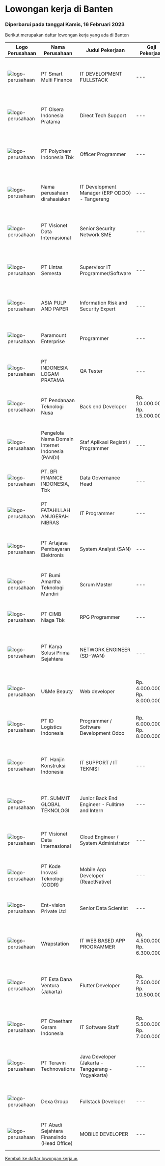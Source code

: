 
  # Lowongan kerja di Banten

  ### Diperbarui pada tanggal Kamis, 16 Februari 2023

  Berikut merupakan daftar lowongan kerja yang ada di Banten

  |Logo Perusahaan | Nama Perusahaan | Judul Pekerjaan | Gaji Pekerjaan | Lokasi | Deskripsi | Tanggal diunggah | Pranala |
  | -------------- | --------------- | --------------- | --------- | --------- | -------------- | ------- | ----------- |
  |![logo-perusahaan](https://image-service-cdn.seek.com.au/49bbf1c089d64cc381bd5c2e0e317936e7c13d03/ee4dce1061f3f616224767ad58cb2fc751b8d2dc)|PT Smart Multi Finance|IT DEVELOPMENT FULLSTACK|---|Tangerang|Kualifikasi : Memahami bahasa pemograman PHP/HTML/CSS/JAVASCRIPT Memahami atau menguasai salah satu framework ReactJS/ VueJS/Codelgniter/Laravel/Yii...|Rabu, 15 Februari 2023|https://www.jobstreet.co.id/id/job/it-development-fullstack-4211685?token=0~1cab40c2-0695-4902-b713-33af367fc9e4&sectionRank=1&jobId=jobstreet-id-job-4211685|
|![logo-perusahaan](https://image-service-cdn.seek.com.au/90e9bb2e5bcac40b68d491aafb34203d371349a1/ee4dce1061f3f616224767ad58cb2fc751b8d2dc)|PT Olsera Indonesia Pratama|Direct Tech Support|---|Jakarta Raya|Job Desc : Menjadi bagian dari tim After Sales Revenue untuk : Melakukan training / setup kepada pelanggan Menyelesaikan berbagai macam kendala teknis...|Rabu, 15 Februari 2023|https://www.jobstreet.co.id/id/job/direct-tech-support-4226611?token=0~1cab40c2-0695-4902-b713-33af367fc9e4&sectionRank=2&jobId=jobstreet-id-job-4226611|
|![logo-perusahaan](https://image-service-cdn.seek.com.au/706993a3523ec29aa88bea5b3f9898a4c7311f7a/ee4dce1061f3f616224767ad58cb2fc751b8d2dc)|PT Polychem Indonesia Tbk|Officer Programmer|---|Tangerang|Requirements :  Minimum Bachelor Degree in Computer Science/Informatics Management/ Informatics Engineering Strong Anlytical Thinking Confident and...|Rabu, 15 Februari 2023|https://www.jobstreet.co.id/id/job/officer-programmer-4226357?token=0~1cab40c2-0695-4902-b713-33af367fc9e4&sectionRank=3&jobId=jobstreet-id-job-4226357|
|![logo-perusahaan](https://i.ibb.co/sqvTCh9/112815900-stock-vector-no-image-available-icon-flat-vector.webp)|Nama perusahaan dirahasiakan|IT Development Manager (ERP ODOO) - Tangerang|---|Tangerang|Position Description :IT Manager will be responsible to lead, manage and control IT teams. Responsible to take care of IT System &amp; Infrastructure...|Rabu, 15 Februari 2023|https://www.jobstreet.co.id/id/job/it-development-manager-erp-odoo-tangerang-4225814?token=0~1cab40c2-0695-4902-b713-33af367fc9e4&sectionRank=4&jobId=jobstreet-id-job-4225814|
|![logo-perusahaan](https://image-service-cdn.seek.com.au/84d23b3586ee4efd70ea62878095fcc6b1639e33/ee4dce1061f3f616224767ad58cb2fc751b8d2dc)|PT Visionet Data Internasional|Senior Security Network SME|---|Tangerang|Mengembangkan teknologi yang digunakan terkait dengan sistem yang digunakan untuk mendapatkan reliability sistem yang tinggi dan handal bekerja sama...|Rabu, 15 Februari 2023|https://www.jobstreet.co.id/id/job/senior-security-network-sme-4225890?token=0~1cab40c2-0695-4902-b713-33af367fc9e4&sectionRank=5&jobId=jobstreet-id-job-4225890|
|![logo-perusahaan](https://image-service-cdn.seek.com.au/429b18cc03d60f52f73d9b6487c0600935f6d86a/ee4dce1061f3f616224767ad58cb2fc751b8d2dc)|PT Lintas Semesta|Supervisor IT Programmer/Software|---|Tangerang|Supervisor IT Programmer/SoftwareKualifikasi Supervisor maksimal 35 tahun Pendidikan minimal S1 Teknik informatika / sistem informasi Supervisor...|Selasa, 14 Februari 2023|https://www.jobstreet.co.id/id/job/supervisor-it-programmer-software-4203165?token=0~1cab40c2-0695-4902-b713-33af367fc9e4&sectionRank=6&jobId=jobstreet-id-job-4203165|
|![logo-perusahaan](https://image-service-cdn.seek.com.au/36a2feaca71ed37bd63769225373ce9c5cab5eea/ee4dce1061f3f616224767ad58cb2fc751b8d2dc)|ASIA PULP AND PAPER|Information Risk and Security Expert|---|Tangerang|Job Description: Present to the board the introduction of new security demands and initiatives and to communicate the evaluation report of existing...|Rabu, 15 Februari 2023|https://www.jobstreet.co.id/id/job/information-risk-and-security-expert-4212671?token=0~1cab40c2-0695-4902-b713-33af367fc9e4&sectionRank=7&jobId=jobstreet-id-job-4212671|
|![logo-perusahaan](https://image-service-cdn.seek.com.au/d47445267816148923316b2694acb574425a9562/ee4dce1061f3f616224767ad58cb2fc751b8d2dc)|Paramount Enterprise|Programmer|---|Banten|Design, Develop &amp; Analyst applications Participate in full app life-cycle: concept, design, build, deploy, test and release Keep up-to-date on...|Rabu, 15 Februari 2023|https://www.jobstreet.co.id/id/job/programmer-4211937?token=0~1cab40c2-0695-4902-b713-33af367fc9e4&sectionRank=8&jobId=jobstreet-id-job-4211937|
|![logo-perusahaan](https://image-service-cdn.seek.com.au/48d1e9b241563dfbd07e2f516ec62ae7d81f88a4/ee4dce1061f3f616224767ad58cb2fc751b8d2dc)|PT INDONESIA LOGAM PRATAMA|QA Tester|---|Tangerang|Responsibilities Create test plans Perform manual testing on application Create document test cases Identify any potential problems that users might...|Rabu, 15 Februari 2023|https://www.jobstreet.co.id/id/job/qa-tester-4226658?token=0~1cab40c2-0695-4902-b713-33af367fc9e4&sectionRank=9&jobId=jobstreet-id-job-4226658|
|![logo-perusahaan](https://image-service-cdn.seek.com.au/e93935054b644e8f1caabdca535ea45ed9da8079/ee4dce1061f3f616224767ad58cb2fc751b8d2dc)|PT Pendanaan Teknologi Nusa|Back end Developer|Rp. 10.000.000-Rp. 15.000.000|Tangerang|Responsibilities Compile and analyze data, processes, and codes to troubleshoot problems and identify areas for improvement. Collaborating with the...|Rabu, 15 Februari 2023|https://www.jobstreet.co.id/id/job/back-end-developer-4205163?token=0~1cab40c2-0695-4902-b713-33af367fc9e4&sectionRank=10&jobId=jobstreet-id-job-4205163|
|![logo-perusahaan](https://image-service-cdn.seek.com.au/899abf4bc8249ecdd5406fb68fc0ce523d26743f/ee4dce1061f3f616224767ad58cb2fc751b8d2dc)|Pengelola Nama Domain Internet Indonesia (PANDI)|Staf Aplikasi Registri / Programmer|---|Tangerang|Melakukan pengujian dan penerimaan sistem sesuai standar siklus pengembangan sistem. Melakukan validasi atau mengkonfirmasi bahwa sistem atau...|Selasa, 14 Februari 2023|https://www.jobstreet.co.id/id/job/staf-aplikasi-registri-programmer-4203002?token=0~1cab40c2-0695-4902-b713-33af367fc9e4&sectionRank=11&jobId=jobstreet-id-job-4203002|
|![logo-perusahaan](https://image-service-cdn.seek.com.au/a6cf0c9900691813db703a94c273f5c310cd3774/ee4dce1061f3f616224767ad58cb2fc751b8d2dc)|PT. BFI FINANCE INDONESIA, Tbk|Data Governance Head|---|Tangerang|Identify and evaluate the company’s data processing activities Maintain data quality, data privacy &amp; security Liaise with other organisations that...|Selasa, 14 Februari 2023|https://www.jobstreet.co.id/id/job/data-governance-head-4202143?token=0~1cab40c2-0695-4902-b713-33af367fc9e4&sectionRank=12&jobId=jobstreet-id-job-4202143|
|![logo-perusahaan](https://image-service-cdn.seek.com.au/ae94e3b41632c59bb558255047fa50596172df4b/ee4dce1061f3f616224767ad58cb2fc751b8d2dc)|PT FATAHILLAH ANUGERAH NIBRAS|IT Programmer|---|Purwakarta|Requirement: Possessed at least Bachelor Degree of Information Technology Have at least 2 years experience as Programmer Have experience in developing...|Senin, 13 Februari 2023|https://www.jobstreet.co.id/id/job/it-programmer-4201476?token=0~1cab40c2-0695-4902-b713-33af367fc9e4&sectionRank=13&jobId=jobstreet-id-job-4201476|
|![logo-perusahaan](https://image-service-cdn.seek.com.au/55aded1287383eeeb6207d2664b4836add413aaf/ee4dce1061f3f616224767ad58cb2fc751b8d2dc)|PT Artajasa Pembayaran Elektronis|System Analyst (SAN)|---|Tangerang|Analisa sistem untuk transaksional, sistem back office dan frontend Melaksanakan, menganalisa dan mengawasi research &amp; development Analisa...|Senin, 13 Februari 2023|https://www.jobstreet.co.id/id/job/system-analyst-san-4221916?token=0~1cab40c2-0695-4902-b713-33af367fc9e4&sectionRank=14&jobId=jobstreet-id-job-4221916|
|![logo-perusahaan](https://image-service-cdn.seek.com.au/3f8501eb9d791012bb592c57fc8065efc5d6ea2a/ee4dce1061f3f616224767ad58cb2fc751b8d2dc)|PT Bumi Amartha Teknologi Mandiri|Scrum Master|---|Tangerang|Minimum Qualifications and Experience : Bachelors degree in Computer Science, Information Systems or Equivalent  Minimum 1.5 years experience as Scrum...|Selasa, 14 Februari 2023|https://www.jobstreet.co.id/id/job/scrum-master-4202299?token=0~1cab40c2-0695-4902-b713-33af367fc9e4&sectionRank=15&jobId=jobstreet-id-job-4202299|
|![logo-perusahaan](https://image-service-cdn.seek.com.au/2c6f6f12cb15b08239744ca7630b97fee07e84ce/ee4dce1061f3f616224767ad58cb2fc751b8d2dc)|PT CIMB Niaga Tbk|RPG Programmer|---|Tangerang|Job Description: Create new program and modification as required by business unit Prepare system solution on root cause as preventive action Create...|Rabu, 15 Februari 2023|https://www.jobstreet.co.id/id/job/rpg-programmer-4225334?token=0~1cab40c2-0695-4902-b713-33af367fc9e4&sectionRank=16&jobId=jobstreet-id-job-4225334|
|![logo-perusahaan](https://image-service-cdn.seek.com.au/bb0f2c313297f2db3d497466b95d7da85644edc0/ee4dce1061f3f616224767ad58cb2fc751b8d2dc)|PT Karya Solusi Prima Sejahtera|NETWORK ENGINEER (SD-WAN)|---|Tangerang|Pendidikan minimal D3 Telekomunikasi/Elektro; Memiliki pengalaman di bidang networking minimal 3 tahun; Familiar dengan teknologi SDWAN Menguasai...|Senin, 13 Februari 2023|https://www.jobstreet.co.id/id/job/network-engineer-sd-wan-4201478?token=0~1cab40c2-0695-4902-b713-33af367fc9e4&sectionRank=17&jobId=jobstreet-id-job-4201478|
|![logo-perusahaan](https://i.ibb.co/sqvTCh9/112815900-stock-vector-no-image-available-icon-flat-vector.webp)|U&Me Beauty|Web developer|Rp. 4.000.000-Rp. 8.000.000|Banten|Deskripsi PekerjaanJob Description : Maintainance and building Website and mobile website based shopify and wordpress Coordinate with the Product...|Senin, 13 Februari 2023|https://www.jobstreet.co.id/id/job/web-developer-4223363?token=0~1cab40c2-0695-4902-b713-33af367fc9e4&sectionRank=18&jobId=jobstreet-id-job-4223363|
|![logo-perusahaan](https://image-service-cdn.seek.com.au/eda8f072fb0c012087f4b0a99257a46cd3e67cea/ee4dce1061f3f616224767ad58cb2fc751b8d2dc)|PT ID Logistics Indonesia|Programmer / Software Development Odoo|Rp. 6.000.000-Rp. 8.000.000|Tangerang|OBJECTIVES:Creates, builds, and customizes applications or features within the Odoo ERP software, end to end SDLC from conceptualization to...|Selasa, 14 Februari 2023|https://www.jobstreet.co.id/id/job/programmer-software-development-odoo-4224465?token=0~1cab40c2-0695-4902-b713-33af367fc9e4&sectionRank=19&jobId=jobstreet-id-job-4224465|
|![logo-perusahaan](https://image-service-cdn.seek.com.au/08601e7c297c3ba8d88a7f084f8986dda1232c2f/ee4dce1061f3f616224767ad58cb2fc751b8d2dc)|PT. Hanjin Konstruksi Indonesia|IT SUPPORT / IT TEKNISI|---|Serang|KAMI MEMBUKA LOWONGAN PEKERJAAN UNTUK POSISI IT SUPPORT/TEKNISIKUALIFIKASI : PENDIDIKAN MINIMAL D3 MEMAHAMI SAMBUNGAN JARINGAN INTERNET, TELEPON,...|Jumat, 10 Februari 2023|https://www.jobstreet.co.id/id/job/it-support-it-teknisi-4220670?token=0~1cab40c2-0695-4902-b713-33af367fc9e4&sectionRank=20&jobId=jobstreet-id-job-4220670|
|![logo-perusahaan](https://i.ibb.co/sqvTCh9/112815900-stock-vector-no-image-available-icon-flat-vector.webp)|PT. SUMMIT GLOBAL TEKNOLOGI|Junior Back End Engineer - Fulltime and Intern|---|Jakarta Barat|Job Descriptions: Build API as per task from lead engineer instructed Work collaboratively with lead engineer and front-end team Fixing minor bug and...|Senin, 13 Februari 2023|https://www.jobstreet.co.id/id/job/junior-back-end-engineer-fulltime-and-intern-4222709?token=0~1cab40c2-0695-4902-b713-33af367fc9e4&sectionRank=21&jobId=jobstreet-id-job-4222709|
|![logo-perusahaan](https://image-service-cdn.seek.com.au/a6b9a9d9debb082e30249fdb9d0753e07401180c/ee4dce1061f3f616224767ad58cb2fc751b8d2dc)|PT Visionet Data Internasional|Cloud Engineer / System Administrator|---|Tangerang|Requirements: Diploma or bachelor degree in Computer Science, Engineering or Information Technology or a related field preferred Minimum 4 year...|Minggu, 12 Februari 2023|https://www.jobstreet.co.id/id/job/cloud-engineer-system-administrator-4210626?token=0~1cab40c2-0695-4902-b713-33af367fc9e4&sectionRank=22&jobId=jobstreet-id-job-4210626|
|![logo-perusahaan](https://image-service-cdn.seek.com.au/6d97a4ffe0f325e8e84b260a2064eead4009eff7/ee4dce1061f3f616224767ad58cb2fc751b8d2dc)|PT Kode Inovasi Teknologi (CODR)|Mobile App Developer (ReactNative)|---|Aceh|We are currently looking for a Yogyakarta/Jakarta-based candidate to fill in as a Front End Developer in our company, with these following...|Rabu, 15 Februari 2023|https://www.jobstreet.co.id/id/job/mobile-app-developer-reactnative-4211858?token=0~1cab40c2-0695-4902-b713-33af367fc9e4&sectionRank=23&jobId=jobstreet-id-job-4211858|
|![logo-perusahaan](https://image-service-cdn.seek.com.au/b98c03e1b161b3d72f6dc4d29a10ebf950d9fbda/ee4dce1061f3f616224767ad58cb2fc751b8d2dc)|Ent-vision Private Ltd|Senior Data Scientist|---|Tangerang|We are seeking a highly skilled and motivated Data Scientist to join our AI team for geospatial solutions in logistics and maritime supply chain and...|Selasa, 14 Februari 2023|https://www.jobstreet.co.id/id/job/senior-data-scientist-4225186?token=0~1cab40c2-0695-4902-b713-33af367fc9e4&sectionRank=24&jobId=jobstreet-id-job-4225186|
|![logo-perusahaan](https://image-service-cdn.seek.com.au/f37d60c25ec68fd2fd0c58df571cf7b016dd6255/ee4dce1061f3f616224767ad58cb2fc751b8d2dc)|Wrapstation|IT WEB BASED APP PROGRAMMER|Rp. 4.500.000-Rp. 6.300.000|Banten|Keuntungan : Parkir Bonus Tahunan Deskripsi Pekerjaan : Develop web perusahaan Develop sistem internal perusahaan Merencanakan pembuatan sistem...|Sabtu, 11 Februari 2023|https://www.jobstreet.co.id/id/job/it-web-based-app-programmer-4208170?token=0~1cab40c2-0695-4902-b713-33af367fc9e4&sectionRank=25&jobId=jobstreet-id-job-4208170|
|![logo-perusahaan](https://image-service-cdn.seek.com.au/cac9b7760464bae2ad3359602e29e382f0a6e778/ee4dce1061f3f616224767ad58cb2fc751b8d2dc)|PT Esta Dana Ventura (Jakarta)|Flutter Developer|Rp. 7.500.000-Rp. 10.500.000|Tangerang|JOB DESCRIPTION/RESPONSIBILITIES :•           Develop mobile application using Flutter programming language•           Developing application based on...|Rabu, 15 Februari 2023|https://www.jobstreet.co.id/id/job/flutter-developer-4226406?token=0~1cab40c2-0695-4902-b713-33af367fc9e4&sectionRank=26&jobId=jobstreet-id-job-4226406|
|![logo-perusahaan](https://image-service-cdn.seek.com.au/2a35900f9d1e87e75caac4c15a8beb19a626bfad/ee4dce1061f3f616224767ad58cb2fc751b8d2dc)|PT Cheetham Garam Indonesia|IT Software  Staff|Rp. 5.500.000-Rp. 7.000.000|Cilegon|IT Application Support Staff Essential Duties and Responsibilities·        To accelerate implementation of D365, MRP and CRM·        To Improve and...|Kamis, 09 Februari 2023|https://www.jobstreet.co.id/id/job/it-software-staff-4219158?token=0~1cab40c2-0695-4902-b713-33af367fc9e4&sectionRank=27&jobId=jobstreet-id-job-4219158|
|![logo-perusahaan](https://image-service-cdn.seek.com.au/00c5fccd7e7da99c6c551506f244b709f37b24cb/ee4dce1061f3f616224767ad58cb2fc751b8d2dc)|PT Teravin Technovations|Java Developer (Jakarta - Tanggerang - Yogyakarta)|---|Jakarta Raya|We are looking for a Java Developer with experience in building high-performing, scalable, enterprise-grade applications. You will be part of a...|Rabu, 15 Februari 2023|https://www.jobstreet.co.id/id/job/java-developer-jakarta-tanggerang-yogyakarta-4226073?token=0~1cab40c2-0695-4902-b713-33af367fc9e4&sectionRank=28&jobId=jobstreet-id-job-4226073|
|![logo-perusahaan](https://image-service-cdn.seek.com.au/7554a19121d300fd9572b299cd7ba5fec96a4847/ee4dce1061f3f616224767ad58cb2fc751b8d2dc)|Dexa Group|Fullstack Developer|---|Tangerang|Analyze, design, and develop a new feature Provide internal test before releasing to QA Provide ongoing maintenance, support, and enhancement of...|Senin, 13 Februari 2023|https://www.jobstreet.co.id/id/job/fullstack-developer-4221690?token=0~1cab40c2-0695-4902-b713-33af367fc9e4&sectionRank=29&jobId=jobstreet-id-job-4221690|
|![logo-perusahaan](https://image-service-cdn.seek.com.au/fdce716c160bb2e4a6be60b6abd13dc56d60a032/ee4dce1061f3f616224767ad58cb2fc751b8d2dc)|PT Abadi Sejahtera Finansindo (Head Office)|MOBILE DEVELOPER|---|Tangerang|Job Description We are looking for a strong mobile app developer who welcomes both engineering and maintenance tasks. The primary focus will be to...|Selasa, 14 Februari 2023|https://www.jobstreet.co.id/id/job/mobile-developer-4202618?token=0~1cab40c2-0695-4902-b713-33af367fc9e4&sectionRank=30&jobId=jobstreet-id-job-4202618|


  [Kembali ke daftar lowongan kerja 🔙](../README.md#daftar-lowongan-kerja)
  